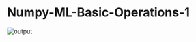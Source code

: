 # Numpy-ML-Basic-Operations-1

![output](https://user-images.githubusercontent.com/55083861/114697224-44edd280-9d3b-11eb-92bf-bb8d2a0225f6.png)
